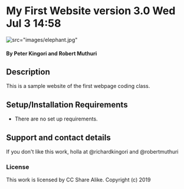 # My First Website version 3.0 Wed Jul 3 14:58
![src="images/elephant.jpg"]()
#### By **Peter Kingori and Robert Muthuri**
## Description
This is a sample website of the first webpage coding class.

## Setup/Installation Requirements
* There are no set up requirements.

## Support and contact details
If you don't like this work, holla at @richardkingori and @robertmuthuri

### License
This work is licensed by CC Share Alike.
Copyright (c) 2019
